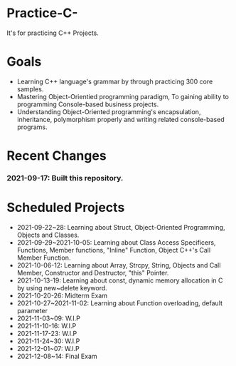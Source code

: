 # Practice-C-
It's for practicing C++ Projects.

# Goals
- Learning C++ language's grammar by through practicing 300 core samples.
- Mastering Object-Orientied programming paradigm, To gaining ability to programming Console-based business projects.
- Understanding Object-Oriented programming's encapsulation, inheritance, polymorphism properly and writing related console-based programs.

# Recent Changes
### 2021-09-17: Built this repository.

# Scheduled Projects
- 2021-09-22~28: Learning about Struct, Object-Oriented Programming, Objects and Classes.
- 2021-09-29~2021-10-05: Learning about Class Access Specificers, Functions, Member functions, "Inline" Function, Object C++'s Call Member Function.
- 2021-10-06-12: Learning about Array, Strcpy, String, Objects and Call Member, Constructor and Destructor, "this" Pointer.
- 2021-10-13-19: Learning about const, dynamic memory allocation in C by using new~delete keyword.
- 2021-10-20-26: Midterm Exam
- 2021-10-27~2021-11-02: Learning about Function overloading, default parameter
- 2021-11-03~09: W.I.P
- 2021-11-10-16: W.I.P
- 2021-11-17-23: W.I.P
- 2021-11-24~30: W.I.P
- 2021-12-01~07: W.I.P
- 2021-12-08~14: Final Exam
